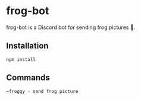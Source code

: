 # frog-bot

frog-bot is a Discord bot for sending frog pictures 🐸.

## Installation 
```
npm install
```

## Commands 
```
~froggy - send frog picture
```
